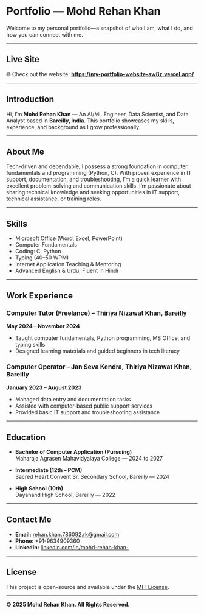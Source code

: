 # Portfolio — Mohd Rehan Khan

Welcome to my personal portfolio—a snapshot of who I am, what I do, and how you can connect with me.

---

##  Live Site  
🌐 Check out the website: **https://my-portfolio-website-aw8z.vercel.app/**

---

##  Introduction  
Hi, I’m **Mohd Rehan Khan** — An AI/ML Engineer, Data Scientist, and Data Analyst based in **Bareilly, India**. This portfolio showcases my skills, experience, and background as I grow professionally.

---

##  About Me  
Tech-driven and dependable, I possess a strong foundation in computer fundamentals and programming (Python, C). With proven experience in IT support, documentation, and troubleshooting, I’m a quick learner with excellent problem-solving and communication skills. I’m passionate about sharing technical knowledge and seeking opportunities in IT support, technical assistance, or training roles.

---

##  Skills  
- Microsoft Office (Word, Excel, PowerPoint)  
- Computer Fundamentals  
- Coding: C, Python  
- Typing (40–50 WPM)  
- Internet Application Teaching & Mentoring  
- Advanced English & Urdu; Fluent in Hindi

---

##  Work Experience  

### Computer Tutor (Freelance) – Thiriya Nizawat Khan, Bareilly  
**May 2024 – November 2024**  
- Taught computer fundamentals, Python programming, MS Office, and typing skills  
- Designed learning materials and guided beginners in tech literacy  

### Computer Operator – Jan Seva Kendra, Thiriya Nizawat Khan, Bareilly  
**January 2023 – August 2023**  
- Managed data entry and documentation tasks  
- Assisted with computer-based public support services  
- Provided basic IT support and troubleshooting assistance  

---

##  Education  
- **Bachelor of Computer Application (Pursuing)**  
  Maharaja Agrasen Mahavidyalaya College — 2024 to 2027  

- **Intermediate (12th – PCM)**  
  Sacred Heart Convent Sr. Secondary School, Bareilly — 2024  

- **High School (10th)**  
  Dayanand High School, Bareilly — 2022  

---

##  Contact Me  
- **Email:** rehan.khan.786092.rk@gmail.com  
- **Phone:** +91-9634909360  
- **LinkedIn:** [linkedin.com/in/mohd-rehan-khan-](https://www.linkedin.com/in/mohd-rehan-khan-)

---

##  License  
This project is open-source and available under the [MIT License](LICENSE).

---

**© 2025 Mohd Rehan Khan. All Rights Reserved.**

